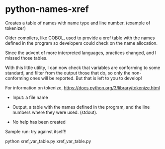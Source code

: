 # python-names-xref
Creates a table of names with name type and line number. (example of tokenizer)

Older compilers, like COBOL, used to provide a xref table with the names defined in the program so developers could check on the name allocation.

Since the advent of more interpreted languages, practices changed, and I missed those tables.

With this little utility, I can now check that variables are conforming to some standard, and filter from the output those that do, so only the non-conforming ones will be reported. But that is left to you to develop!

For information on tokenize, https://docs.python.org/3/library/tokenize.html

- Input: a file name
- Output, a table with the names defined in the program, and the line numbers where they were used. (stdout).

- No help has been created

Sample run: try against itself!!

python xref_var_table.py xref_var_table.py
